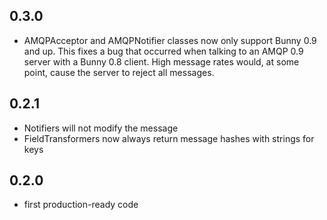 0.3.0
-----------
- AMQPAcceptor and AMQPNotifier classes now only support Bunny 0.9 and up.
  This fixes a bug that occurred when talking to an AMQP 0.9 server with a Bunny 0.8 client.
  High message rates would, at some point, cause the server to reject all messages.


0.2.1
-----------
- Notifiers will not modify the message
- FieldTransformers now always return message hashes with strings for keys


0.2.0
-----------
- first production-ready code
